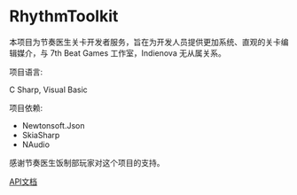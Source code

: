 # RhythmToolkit

本项目为节奏医生关卡开发者服务，旨在为开发人员提供更加系统、直观的关卡编辑媒介，与 7th Beat Games 工作室，Indienova 无从属关系。  

项目语言:  

C Sharp, Visual Basic

项目依赖:  

- Newtonsoft.Json
- SkiaSharp
- NAudio

感谢节奏医生饭制部玩家对这个项目的支持。

[API文档](/RhythmToolkit.md) 
